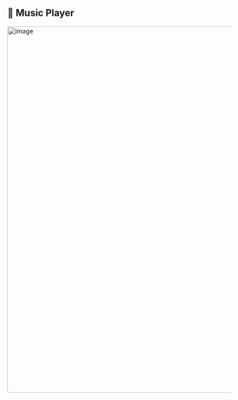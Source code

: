 ## 🎵 Music Player

<img width="1217" height="826" alt="image" src="https://github.com/user-attachments/assets/f8902eb0-fd80-4460-a098-13f9adc61376" />
